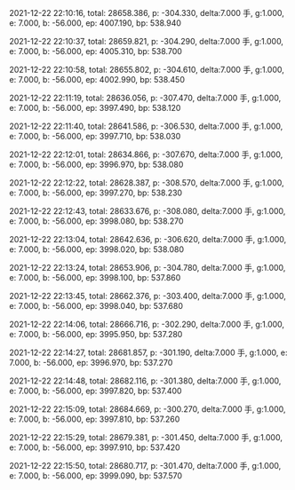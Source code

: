 2021-12-22 22:10:16, total: 28658.386, p: -304.330, delta:7.000 手, g:1.000, e: 7.000, b: -56.000, ep: 4007.190, bp: 538.940

2021-12-22 22:10:37, total: 28659.821, p: -304.290, delta:7.000 手, g:1.000, e: 7.000, b: -56.000, ep: 4005.310, bp: 538.700

2021-12-22 22:10:58, total: 28655.802, p: -304.610, delta:7.000 手, g:1.000, e: 7.000, b: -56.000, ep: 4002.990, bp: 538.450

2021-12-22 22:11:19, total: 28636.056, p: -307.470, delta:7.000 手, g:1.000, e: 7.000, b: -56.000, ep: 3997.490, bp: 538.120

2021-12-22 22:11:40, total: 28641.586, p: -306.530, delta:7.000 手, g:1.000, e: 7.000, b: -56.000, ep: 3997.710, bp: 538.030

2021-12-22 22:12:01, total: 28634.866, p: -307.670, delta:7.000 手, g:1.000, e: 7.000, b: -56.000, ep: 3996.970, bp: 538.080

2021-12-22 22:12:22, total: 28628.387, p: -308.570, delta:7.000 手, g:1.000, e: 7.000, b: -56.000, ep: 3997.270, bp: 538.230

2021-12-22 22:12:43, total: 28633.676, p: -308.080, delta:7.000 手, g:1.000, e: 7.000, b: -56.000, ep: 3998.080, bp: 538.270

2021-12-22 22:13:04, total: 28642.636, p: -306.620, delta:7.000 手, g:1.000, e: 7.000, b: -56.000, ep: 3998.020, bp: 538.080

2021-12-22 22:13:24, total: 28653.906, p: -304.780, delta:7.000 手, g:1.000, e: 7.000, b: -56.000, ep: 3998.100, bp: 537.860

2021-12-22 22:13:45, total: 28662.376, p: -303.400, delta:7.000 手, g:1.000, e: 7.000, b: -56.000, ep: 3998.040, bp: 537.680

2021-12-22 22:14:06, total: 28666.716, p: -302.290, delta:7.000 手, g:1.000, e: 7.000, b: -56.000, ep: 3995.950, bp: 537.280

2021-12-22 22:14:27, total: 28681.857, p: -301.190, delta:7.000 手, g:1.000, e: 7.000, b: -56.000, ep: 3996.970, bp: 537.270

2021-12-22 22:14:48, total: 28682.116, p: -301.380, delta:7.000 手, g:1.000, e: 7.000, b: -56.000, ep: 3997.820, bp: 537.400

2021-12-22 22:15:09, total: 28684.669, p: -300.270, delta:7.000 手, g:1.000, e: 7.000, b: -56.000, ep: 3997.810, bp: 537.260

2021-12-22 22:15:29, total: 28679.381, p: -301.450, delta:7.000 手, g:1.000, e: 7.000, b: -56.000, ep: 3997.910, bp: 537.420

2021-12-22 22:15:50, total: 28680.717, p: -301.470, delta:7.000 手, g:1.000, e: 7.000, b: -56.000, ep: 3999.090, bp: 537.570